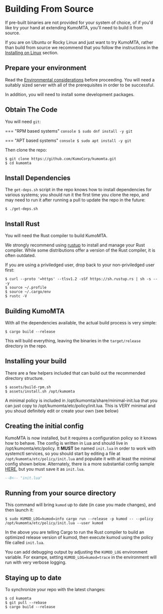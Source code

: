 # Building From Source

If pre-built binaries are not provided for your system of choice, of if you'd
like try your hand at extending KumoMTA, you'll need to build it from source.

If you are on Ubuntu or Rocky Linux and just want to try KumoMTA, rather than
build from source we recommend that you follow the instructions in the [Installing on Linux](linux.md) section.

## Prepare your environment

Read the [Environmental considerations](environment.md) before proceeding.  You
will need a suitably sized server with all of the prerequisites in order to be
successful.

In addition, you will need to install some development packages.

## Obtain The Code

You will need `git`:

=== "RPM based systems"
    ```console
    $ sudo dnf install -y git
    ```

=== "APT based systems"
    ```console
    $ sudo apt install -y git
    ```

Then clone the repo:

```console
$ git clone https://github.com/KumoCorp/kumomta.git
$ cd kumomta
```

## Install Dependencies

The `get-deps.sh` script in the repo knows how to install dependencies for
various systems; you should run it the first time you clone the repo,
and may need to run it after running a pull to update the repo in the future:

```console
$ ./get-deps.sh
```

## Install Rust

You will need the Rust compiler to build KumoMTA.

We strongly recommend using [rustup](https://rustup.rs/) to install and manage
your Rust compiler. While some distributions offer a version of the Rust compiler,
it is often outdated.

If you are using a priviledged user, drop back to your non-priviledged user first:

```console
$ curl --proto '=https' --tlsv1.2 -sSf https://sh.rustup.rs | sh -s -- -y
$ source ~/.profile
$ source ~/.cargo/env
$ rustc -V
```

## Building KumoMTA

With all the dependencies available, the actual build process is very simple:

```console
$ cargo build --release
```

This will build everything, leaving the binaries in the `target/release`
directory in the repo.

## Installing your build
There are a few helpers included that can build out the recommended directory structure. 

```console
$ assets/build-rpm.sh
$ assets/install.sh /opt/kumomta
```
A minimal policy is included in /opt/kumomta/share/minimal-init.lua that you can just copy to /opt/kumomta/etc/policy/init.lua.  This is VERY minimal and you shoud definitely edit or create your own (see below)


## Creating the initial config
KumoMTA is now installed, but it requires a configuration policy so it knows how to behave.
The config is written in Lua and should live in /opt/kumomta/etc/policy. It **MUST** be named `init.lua` in order to work with systemctl services, so you should start by editing a file at `/opt/kumomta/etc/policy/init.lua` and populate it with at least the minimal config shown below.  Alternately, there is a more substantial config sample [HERE](https://docs.kumomta.com/userguide/configuration/example/), but you must save it as `init.lua`.

```lua title="/opt/kumomta/etc/policy/init.lua"
--8<-- "init.lua"
```


## Running from your source directory

This command will bring `kumod` up to date (in case you made changes), and then launch it:

```console
$ sudo KUMOD_LOG=kumod=info cargo run --release -p kumod -- --policy /opt/kumomta/etc/policy/init.lua --user kumod
```

In the above you are telling Cargo to run the Rust compiler to build an
optimized release version of kumod, then execute kumod using the policy file
called `init.lua`.

You can add debugging output by adjusting the `KUMOD_LOG` environment variable.
For exampe, setting `KUMOD_LOG=kumod=trace` in the environment will run with
very verbose logging.


## Staying up to date

To synchronize your repo with the latest changes:

```console
$ cd kumomta
$ git pull --rebase
$ cargo build --release
```
